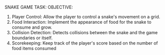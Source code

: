 SNAKE GAME TASK:
OBJECTIVE:
1. Player Control: Allow the player to control a snake's movement on a grid.
2. Food Interaction: Implement the appearance of food for the snake to consume and grow.
3. Collision Detection: Detects collisions between the snake and the game boundaries or itself.
4. Scorekeeping: Keep track of the player's score based on the number of food items consumed
